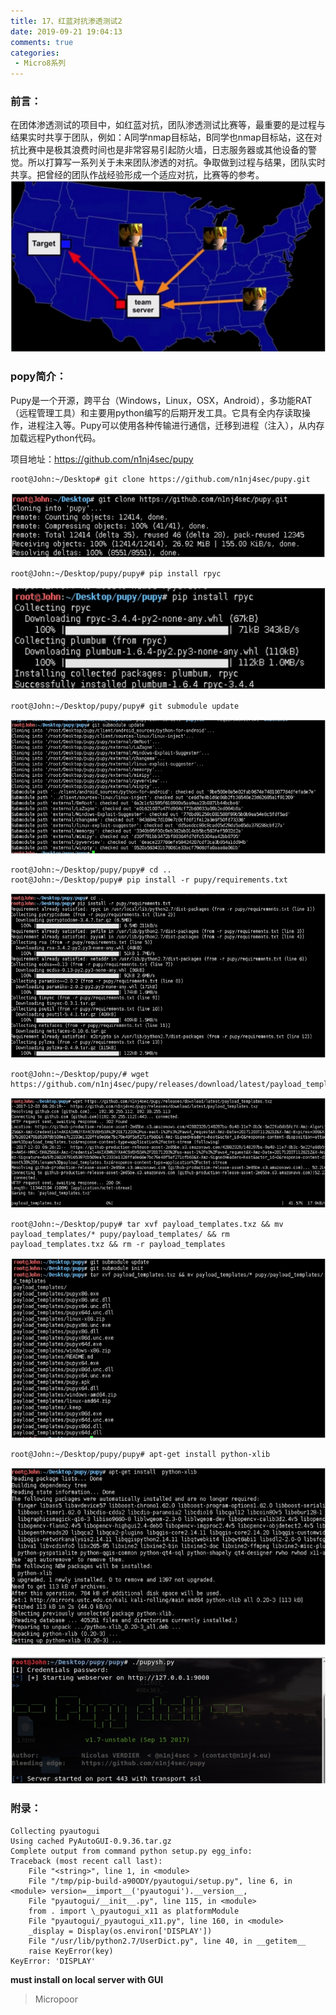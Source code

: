 ```yaml
---
title: 17、红蓝对抗渗透测试2
date: 2019-09-21 19:04:13
comments: true
categories: 
 - Micro8系列
---
```



### 前言：
在团体渗透测试的项目中，如红蓝对抗，团队渗透测试比赛等，最重要的是过程与结果实时共享于团队，例如：A同学nmap目标站，B同学也nmap目标站，这在对抗比赛中是极其浪费时间也是非常容易引起防火墙，日志服务器或其他设备的警觉。所以打算写一系列关于未来团队渗透的对抗。争取做到过程与结果，团队实时共享。把曾经的团队作战经验形成一个适应对抗，比赛等的参考。
![](../do/media/ba3b2df4a82d3ccbabaf29028ef6732e.jpg)

### popy简介：
Pupy是一个开源，跨平台（Windows，Linux，OSX，Android），多功能RAT（远程管理工具）和主要用python编写的后期开发工具。它具有全内存读取操作，进程注入等。Pupy可以使用各种传输进行通信，迁移到进程（注入），从内存加载远程Python代码。

项目地址：https://github.com/n1nj4sec/pupy

```code
root@John:~/Desktop# git clone https://github.com/n1nj4sec/pupy.git
```  
![](../do/media/c360e90aa66b02bfb7bfe7ed32225e06.jpg)

```code
root@John:~/Desktop/pupy/pupy# pip install rpyc
```  
![](../do/media/09003cc5c8af0db2e2e90c454d273b8c.jpg)

```code
root@John:~/Desktop/pupy/pupy# git submodule update
```  
![](../do/media/f4c24cb24ed0b6d8208aa9b432e4e8ba.jpg)

```code
root@John:~/Desktop/pupy/pupy# cd .. 
root@John:~/Desktop/pupy# pip install -r pupy/requirements.txt
```  
![](../do/media/6e9295395f40a36d5f933308c988473b.jpg)

```code
root@John:~/Desktop/pupy/# wget https://github.com/n1nj4sec/pupy/releases/download/latest/payload_templates.txz
```  
![](../do/media/149603380a927e2c1bc280a8f54f712f.jpg)

```code
root@John:~/Desktop/pupy# tar xvf payload_templates.txz && mv payload_templates/* pupy/payload_templates/ && rm payload_templates.txz && rm -r payload_templates
```  
![](../do/media/e8a9be054ff01cfba6461dc1c1af9a11.jpg)

```code
root@John:~/Desktop/pupy/pupy# apt-get install python-xlib
```  
![](../do/media/be65b42740bede665cac2ce8e8dc29b0.jpg)

![](../do/media/267fd85757adc2e1a019360121941b14.jpg)

### 附录：
```code
Collecting pyautogui
Using cached PyAutoGUI-0.9.36.tar.gz
Complete output from command python setup.py egg_info: 
Traceback (most recent call last):
    File "<string>", line 1, in <module>
    File "/tmp/pip-build-a90ODY/pyautogui/setup.py", line 6, in <module> version=__import__('pyautogui').__version__,
    File "pyautogui/__init__.py", line 115, in <module>
    from . import \_pyautogui_x11 as platformModule
    File "pyautogui/_pyautogui_x11.py", line 160, in <module>
    _display = Display(os.environ['DISPLAY'])
    File "/usr/lib/python2.7/UserDict.py", line 40, in __getitem__
    raise KeyError(key) 
KeyError: 'DISPLAY'
```
**must install on local server with GUI**

>   Micropoor
